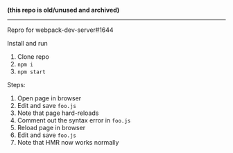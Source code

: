 
**(this repo is old/unused and archived)**

----

Repro for webpack-dev-server#1644


Install and run

 1. Clone repo
 2. `npm i`
 3. `npm start`

Steps:

 1. Open page in browser
 2. Edit and save `foo.js`
 3. Note that page hard-reloads
 4. Comment out the syntax error in `foo.js`
 5. Reload page in browser
 6. Edit and save `foo.js`
 7. Note that HMR now works normally


